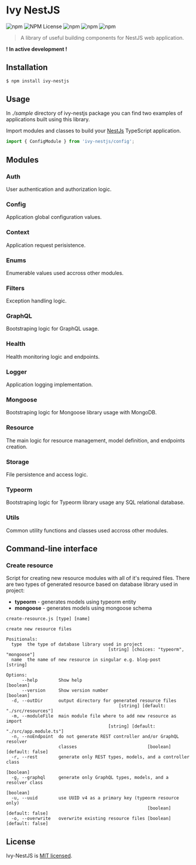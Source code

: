 # Ivy NestJS

![npm](https://img.shields.io/npm/v/ivy-nestjs)
![NPM License](https://img.shields.io/npm/l/ivy-nestjs)
![npm](https://img.shields.io/npm/dw/ivy-nestjs)
![npm](https://img.shields.io/badge/build-passing-brightgreen)
![npm](https://img.shields.io/badge/coverage-0%25-red)

> A library of useful building components for NestJS web application.

**! In active development !**

## Installation

```bash
$ npm install ivy-nestjs
```

## Usage

In _./sample_ directory of ivy-nestjs package you can find two examples of applications built using this library.

Import modules and classes to build your [NestJs](https://nestjs.com) TypeScript application.

```ts
import { ConfigModule } from 'ivy-nestjs/config';
```

## Modules

### Auth

User authentication and authorization logic.

### Config

Application global configuration values.

### Context

Application request perisistence.

### Enums

Enumerable values used accross other modules.

### Filters

Exception handling logic.

### GraphQL

Bootstraping logic for GraphQL usage.

### Health

Health monitoring logic and endpoints.

### Logger

Application logging implementation.

### Mongoose

Bootstraping logic for Mongoose library usage with MongoDB.

### Resource

The main logic for resource management, model definition, and endpoints creation.

### Storage

File persistence and access logic.

### Typeorm

Bootstraping logic for Typeorm library usage any SQL relational database.

### Utils

Common utility functions and classes used accross other modules.

## Command-line interface

### Create resource

Script for creating new resource modules with all of it's required files. There are two types of generated resource
based on database library used in project:

- **typeorm** - generates models using typeorm entity
- **mongoose** - generates models using mongoose schema

```shell
create-resource.js [type] [name]

create new resource files

Positionals:
  type  the type of database library used in project
                                       [string] [choices: "typeorm", "mongoose"]
  name  the name of new resource in singular e.g. blog-post             [string]

Options:
      --help        Show help                                          [boolean]
      --version     Show version number                                [boolean]
  -d, --outDir      output directory for generated resource files
                                           [string] [default: "./src/resources"]
  -m, --moduleFile  main module file where to add new resource as import
                                       [string] [default: "./src/app.module.ts"]
  -n, --noEndpoint  do not generate REST controller and/or GraphQL resolver
                    classes                           [boolean] [default: false]
  -r, --rest        generate only REST types, models, and a controller class
                                                                       [boolean]
  -g, --graphql     generate only GraphQL types, models, and a resolver class
                                                                       [boolean]
  -u, --uuid        use UUID v4 as a primary key (typeorm resource only)
                                                      [boolean] [default: false]
  -o, --overwrite   overwrite existing resource files [boolean] [default: false]
```

## License

Ivy-NestJS is [MIT licensed](LICENSE).
